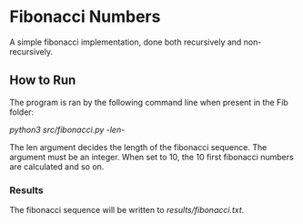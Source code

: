 # Fibonacci Numbers
A simple fibonacci implementation, done both recursively and non-recursively.

## How to Run

The program is ran by the following command line when present in the Fib folder:

*python3 src/fibonacci.py -len-*

The len argument decides the length of the fibonacci sequence. The argument must be an integer. When set to 10, the 10 first fibonacci numbers are calculated and so on.

### Results

The fibonacci sequence will be written to *results/fibonacci.txt*.